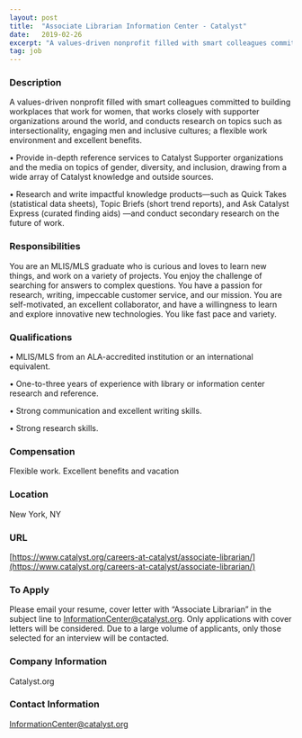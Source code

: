 ```yaml
---
layout: post
title:  "Associate Librarian Information Center - Catalyst"
date:   2019-02-26
excerpt: "A values-driven nonprofit filled with smart colleagues committed to building workplaces that work for women, that works closely with supporter organizations around the world, and conducts research on topics such as intersectionality, engaging men and inclusive cultures; a flexible work environment and excellent benefits. • Provide in-depth reference services to..."
tag: job
---
```


### Description   

A values-driven nonprofit filled with smart colleagues committed to building workplaces that work for women, that works closely with supporter organizations around the world, and conducts research on topics such as intersectionality, engaging men and inclusive cultures; a flexible work environment and excellent benefits.

• Provide in-depth reference services to Catalyst Supporter organizations and the media on topics of gender, diversity, and inclusion, drawing from a wide array of Catalyst knowledge and outside sources.

• Research and write impactful knowledge products—such as Quick Takes (statistical data sheets), Topic Briefs (short trend reports), and Ask Catalyst Express (curated finding aids) —and conduct secondary research on the future of work.


### Responsibilities   

You are an MLIS/MLS graduate who is curious and loves to learn new things, and work on a variety of projects. You enjoy the challenge of searching for answers to complex questions. You have a passion for research, writing, impeccable customer service, and our mission. You are self-motivated, an excellent collaborator, and have a willingness to learn and explore innovative new technologies. You like fast pace and variety.


### Qualifications   


•  MLIS/MLS from an ALA-accredited institution or an international equivalent.

•  One-to-three years of experience with library or information center research and reference.

•  Strong communication and excellent writing skills.

•  Strong research skills.



### Compensation   

Flexible work. Excellent benefits and vacation


### Location   

New York, NY


### URL   

[https://www.catalyst.org/careers-at-catalyst/associate-librarian/](https://www.catalyst.org/careers-at-catalyst/associate-librarian/)

### To Apply   

Please email your resume, cover letter with “Associate Librarian” in the subject line to InformationCenter@catalyst.org. Only applications with cover letters will be considered. Due to a large volume of applicants, only those selected for an interview will be contacted.


### Company Information   

Catalyst.org


### Contact Information   

InformationCenter@catalyst.org

